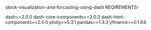stock-visualization-and-forcasting-using-dash
REQIREMENTS-

dash==2.0.0
dash-core-components==2.0.0
dash-html-components==2.0.0
plotly==5.3.1
pandas==1.3.3
yfinance==0.1.64

